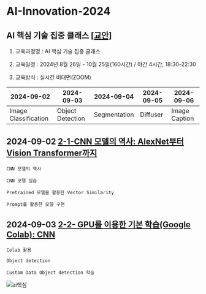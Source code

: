 # AI-Innovation-2024
## AI 핵심 기술 집중 클래스 [[교안]](https://docs.google.com/document/d/1mrVh8Az1XITXfFIho2IWXSCRRXDgcKfig7ZuBJgNS_0/edit?usp=sharing)


1. 교육과정명 : AI 핵심 기술 집중 클래스


2. 교육일정 : 2024년 8월 26일 - 10월 25일(160시간) / 야간 4시간, 18:30-22:30


3. 교육방식 : 실시간 비대면(ZOOM)

|     2024-09-02       |     2024-09-03    | 2024-09-04   | 2024-09-05 | 2024-09-06    |
|----------------------|-------------------|--------------|------------|---------------|
| Image Classification | Object Detection  | Segmentation | Diffuser   | Image Caption |




## 2024-09-02 [2-1-CNN 모델의 역사: AlexNet부터 Vision Transformer까지](https://docs.google.com/document/d/1d_3xAuQMDdNr9NguGFOPeAh-lcuxLo2twii_9Mc7LKs/edit?usp=sharing)

    CNN 모델의 역사

    CNN 모델 실습

    Pretrained 모델을 활용한 Vector Similarity

    Prompt를 활용한 모델 구현
    


## 2024-09-03 [2-2- GPU를 이용한 기본 학습(Google Colab): CNN](https://docs.google.com/document/d/1gOL4e7Vru_yi3gtCRwGt8CJB2ehx0UZxfnKJc35xWuE/edit?usp=sharing)

    Colab 활용

    Object detection

    Custom Data Object detection 학습
    



![ai핵심](https://github.com/user-attachments/assets/d71a9e3b-aafa-40ac-9c12-acc48e813164)
